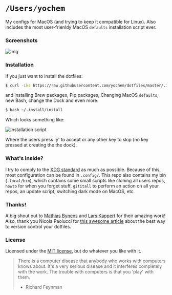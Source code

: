 # `/Users/yochem`
My configs for MacOS (and trying to keep it compatible for Linux). Also
includes the most user-frienldy MacOS `defaults` installation script ever.

### Screenshots
![img](https://user-images.githubusercontent.com/23235841/53305538-e5928700-3882-11e9-8842-4d1245a82ce3.jpg)

### Installation
If you just want to install the dotfiles:
```bash
$ curl -Lks https://raw.githubusercontent.com/yochem/dotfiles/master/.install/dotinstall | $(which bash)
```
and installing Brew packages, Pip packages, Changing MacOS `defaults`,
new Bash, change the Dock and even more:
```bash
$ bash ~/.install/install
```
Which looks something like:

![installation script](https://media.giphy.com/media/3pAPsTr66NdEe8cgGa/giphy.gif)

Where the users press 'y' to accept or any other key to skip (no key pressed
at creating the the dock).

### What's inside?
I try to comply to the [XDG
standard](https://specifications.freedesktop.org/basedir-spec/basedir-spec-latest.html)
as much as possible. Because of this, most configuration can be found in
`.config/`. This repo also contains my bin (`.local/bin`), which contains some
small scripts like cloning all users repos, `howto` for when you forget stuff,
`gititall` to perform an action on all your repos, an update script, switching
dark mode on MacOS, etc.

### Thanks!
A big shout out to [Mathias Bynens](https://github.com/mathiasbynens/dotfiles)
and [Lars Kappert](https://github.com/webpro/dotfiles) for their amazing work!
Also, thank you Nicola Paolucci for [this awesome
article](https://developer.atlassian.com/blog/2016/02/best-way-to-store-dotfiles-git-bare-repo/)
about the best way to version control your dotfiles.

### License
Licensed under the [MIT
license](https://github.com/yochem/dotfiles/blob/master/LICENSE), but do
whatever you like with it.

> There is a computer disease that anybody who works with computers knows
> about. It's a very serious disease and it interferes completely with the
> work. The trouble with computers is that you 'play' with them.
> - Richard Feynman
